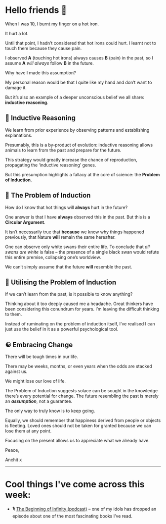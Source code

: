 **Hello friends 💙**
===================


When I was 10, I burnt my finger on a hot iron.


It hurt a lot.


Until that point, I hadn’t considered that hot irons could hurt. I learnt not to touch them because they cause pain.


I observed **A** (touching hot irons) always causes **B** (pain) in the past, so I assume **A** *will always* follow **B** in the future.


Why have I made this assumption?


My personal reason would be that I quite like my hand and don’t want to damage it.


But it’s also an example of a deeper unconscious belief we all share: **inductive reasoning**.


💭 Inductive Reasoning
---------------------


We learn from prior experience by observing patterns and establishing explanations.


Presumably, this is a by-product of evolution: inductive reasoning allows animals to learn from the past and prepare for the future.


This strategy would greatly increase the chance of reproduction, propagating the ‘inductive reasoning’ genes.


But this presumption highlights a fallacy at the core of science: the **Problem of Induction**.


🚫 The Problem of Induction
--------------------------


How do I know that hot things will **always** hurt in the future?


One answer is that I have **always** observed this in the past. But this is a **Circular Argument**.


It isn’t necessarily true that **because** we know why things happened previously, that Nature **will** remain the same hereafter.


One can observe only white swans their entire life. To conclude that *all swans are white* is false – the presence of a single black swan would refute this entire premise, collapsing one’s worldview.


We can’t simply assume that the future **will** resemble the past.


🔧 Utilising the Problem of Induction
------------------------------------


If we can’t learn from the past, is it possible to know anything?


Thinking about it too deeply caused me a headache. Great thinkers have been considering this conundrum for years. I’m leaving the difficult thinking to them.


Instead of ruminating on the problem of induction itself, I’ve realised I can just use the belief in it as a powerful psychological tool.


☯ Embracing Change
------------------


There will be tough times in our life.


There may be weeks, months, or even years when the odds are stacked against us.


We might lose our love of life.


The Problem of Induction suggests solace can be sought in the knowledge there’s every potential for change. The future resembling the past is merely an ***assumption***, not a guarantee.


The only way to truly know is to keep going.


Equally, we should remember that happiness derived from people or objects is fleeting. Loved ones should not be taken for granted because we can lose them at any point.


Focusing on the present allows us to appreciate what we already have.


Peace,  

Anchit x




---


Cool things I've come across this week:
=======================================


* 🎙 [The Beginning of Infinity (podcast)](https://open.spotify.com/episode/4LmKkvbo0n45YBmZIUABDT?si=300121bcae254e92) – one of my idols has dropped an episode about one of the most fascinating books I’ve read.


